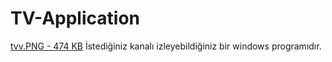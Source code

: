 # TV-Application
<a href="http://dosya.co/qag19qgu06gp/tvv.PNG.html" target=_blank>tvv.PNG - 474 KB</a>
İstediğiniz kanalı izleyebildiğiniz bir windows programıdır.
